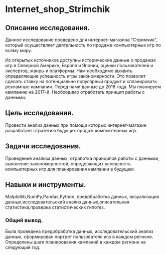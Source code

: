 # Internet_shop_Strimchik

## Описание исследования.

Данное исследование проведено для интернет-магазина "Стримчик", который осуществляет деятельность по продаже компьютерных игр по всему миру.

Из открытых источников доступны исторические данные о продажах игр в Северной Америке, Европе и Японии, оценки пользователей и экспертов, жанры и платформы. Нам необходимо выявить определяющие успешность игры закономерности. Это позволит сделать ставку на потенциально популярный продукт и спланировать рекламные кампании. Перед нами данные до 2016 года. Мы планируем кампанию на 2017-й. Необходимо отработать принцип работы с данными.

## Цель исследования.

Провести анализ данных при помощи которых интернет-магазин разработает стратегию будущих продаж компьютерных игр.

## Задачи исследования.

Проведение анализа данных, отработка принципов работы с данными, выявление закономерностей, определяющих успешность компьютерных игр для планирования кампании в будущем.

## Навыки и инструменты.

Matplotlib,NumPy,Pandas,Python, предобработка данных, визуализация данных,исследовательский анализ данных,описательная статистика,проверка статистических гипотез.

### Общий вывод.

Была проведена предобработка данных, исследовательский анализ данных, сформирован портрет пользователя игр в каждом регионе. Определены шаги планирования кампаний в каждом регионе на следующий год.
